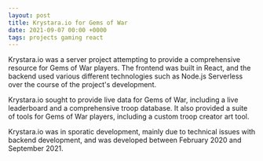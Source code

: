 ```yaml
---
layout: post
title: Krystara.io for Gems of War
date: 2021-09-07 00:00 +0000
tags: projects gaming react
---
```


Krystara.io was a server project attempting to provide a comprehensive resource for Gems of War players. The frontend was built in React, and the backend used various different technologies such as Node.js Serverless over the course of the project's development.

Krystara.io sought to provide live data for Gems of War, including a live leaderboard and a comprehensive troop database. It also provided a suite of tools for Gems of War players, including a custom troop creator art tool.

Krystara.io was in sporatic development, mainly due to technical issues with backend development, and was developed between February 2020 and September 2021. 
